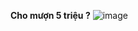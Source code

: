 **Cho mượn 5 triệu ?**
![image](https://github.com/Wezg/Wezg/assets/89374842/c7b81128-2e5b-45f6-959f-e5394822ab0d)
